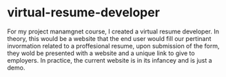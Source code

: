 # virtual-resume-developer
For my project manamgnet course, I created a virtual resume developer. In theory, this would be a website that the end user would fill our pertinant invormation related to a proffesional resume, upon submission of the form, they wold be presented with a website and a unique link to give to employers. In practice, the current website is in its infancey and is just a demo.  
